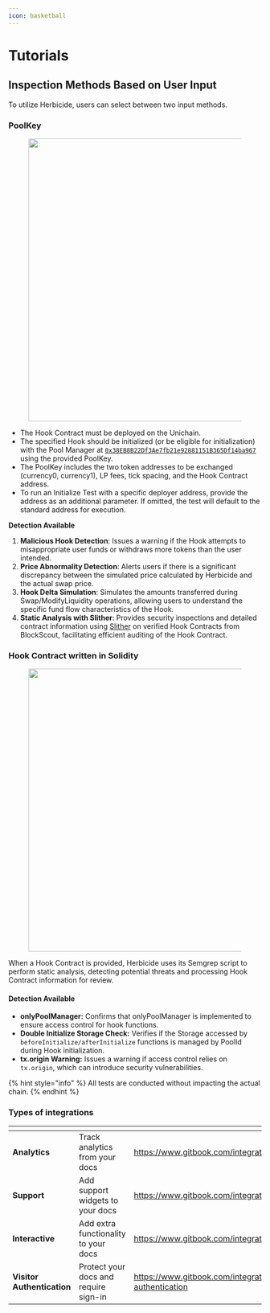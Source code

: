 ```yaml
---
icon: basketball
---
```


# Tutorials

## Inspection Methods Based on User Input

To utilize Herbicide, users can select between two input methods.

### PoolKey

<figure><img src="../.gitbook/assets/master_page_m – PF - 4 (1).png" alt="" width="563"><figcaption></figcaption></figure>

* The Hook Contract must be deployed on the Unichain.
* The specified Hook should be initialized (or be eligible for initialization) with the Pool Manager at [`0x38EB8B22Df3Ae7fb21e92881151B365Df14ba967`](https://unichain-sepolia.blockscout.com/address/0x38EB8B22Df3Ae7fb21e92881151B365Df14ba967) using the provided PoolKey.
* The PoolKey includes the two token addresses to be exchanged (currency0, currency1), LP fees, tick spacing, and the Hook Contract address.
* To run an Initialize Test with a specific deployer address, provide the address as an additional parameter. If omitted, the test will default to the standard address for execution.

**Detection Available**

1. **Malicious Hook Detection**: Issues a warning if the Hook attempts to misappropriate user funds or withdraws more tokens than the user intended.
2. **Price Abnormality Detection**: Alerts users if there is a significant discrepancy between the simulated price calculated by Herbicide and the actual swap price.
3. **Hook Delta Simulation**: Simulates the amounts transferred during Swap/ModifyLiquidity operations, allowing users to understand the specific fund flow characteristics of the Hook.
4. **Static Analysis with Slither**: Provides security inspections and detailed contract information using [Slither](https://github.com/crytic/slither) on verified Hook Contracts from BlockScout, facilitating efficient auditing of the Hook Contract.

### Hook Contract written in Solidity

<figure><img src="../.gitbook/assets/master_page_m – PF - 5 (1).png" alt="" width="563"><figcaption></figcaption></figure>

When a Hook Contract is provided, Herbicide uses its Semgrep script to perform static analysis, detecting potential threats and processing Hook Contract information for review.

#### Detection Available

* **onlyPoolManager:** Confirms that onlyPoolManager is implemented to ensure access control for hook functions.
* **Double Initialize Storage Check:** Verifies if the Storage accessed by `beforeInitialize/afterInitialize` functions is managed by PoolId during Hook initialization.
* **tx.origin Warning:** Issues a warning if access control relies on `tx.origin`, which can introduce security vulnerabilities.

{% hint style="info" %}
All tests are conducted without impacting the actual chain.
{% endhint %}





### Types of integrations

<table data-card-size="large" data-view="cards"><thead><tr><th></th><th></th><th data-hidden data-card-target data-type="content-ref"></th><th data-hidden data-card-cover data-type="files"></th><th data-hidden></th></tr></thead><tbody><tr><td><strong>Analytics</strong></td><td>Track analytics from your docs</td><td><a href="https://www.gitbook.com/integrations#analytics">https://www.gitbook.com/integrations#analytics</a></td><td></td><td></td></tr><tr><td><strong>Support</strong></td><td>Add support widgets to your docs</td><td><a href="https://www.gitbook.com/integrations#support">https://www.gitbook.com/integrations#support</a></td><td></td><td></td></tr><tr><td><strong>Interactive</strong></td><td>Add extra functionality to your docs</td><td><a href="https://www.gitbook.com/integrations#interactive">https://www.gitbook.com/integrations#interactive</a></td><td></td><td></td></tr><tr><td><strong>Visitor Authentication</strong></td><td>Protect your docs and require sign-in</td><td><a href="https://www.gitbook.com/integrations#visitor-authentication">https://www.gitbook.com/integrations#visitor-authentication</a></td><td></td><td></td></tr></tbody></table>
